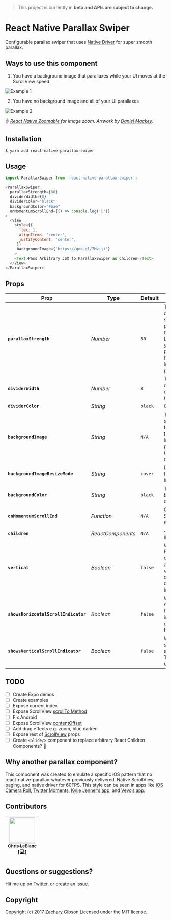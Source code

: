 > This project is currently in __beta and APIs are subject to change.__

# React Native Parallax Swiper
Configurable parallax swiper that uses [Native Driver](http://facebook.github.io/react-native/blog/2017/02/14/using-native-driver-for-animated.html) for super smooth parallax.

## Ways to use this component

1. You have a background image that parallaxes while your UI moves at the ScrollView speed

![Example 1](https://raw.githubusercontent.com/zachgibson/react-native-parallax-swiper/master/example-1.gif)

2. You have no background image and all of your UI parallaxes

![Example 2](https://raw.githubusercontent.com/zachgibson/react-native-parallax-swiper/master/example-2.gif)

☝️ *[React Native Zoomable](https://github.com/LeBlaaanc/react-native-zoomable) for image zoom.*
*Artwork by [Daniel Mackey](https://dribbble.com/danielmackeyart).*

## Installation
```shell
$ yarn add react-native-parallax-swiper
```


## Usage
```javascript
import ParallaxSwiper from 'react-native-parallax-swiper';
```

```javascript
<ParallaxSwiper
  parallaxStrength={80}
  dividerWidth={8}
  dividerColor="black"
  backgroundColor="#bae"
  onMomentumScrollEnd={() => console.log('💩')}
>
  <View
    style={{
      flex: 1,
      alignItems: 'center',
      justifyContent: 'center',
     }}
     backgroundImage={'https://goo.gl/7Mvjji'}
    >
    <Text>Pass Arbitrary JSX to ParallaxSwiper as Children</Text>
  </View>
</ParallaxSwiper>
```

## Props
| Prop | Type | Default | Description |
|---|---|---|---|
| __`parallaxStrength`__ | _Number_ | `80` | This number determines how slow parallax’ing element moves. Lower number yields a subtler parallax effect, higher number increases parallax effect. |
| __`dividerWidth`__ | _Number_ | `8` | The width of the divider between each slide. (horizontal only) |
| __`dividerColor`__ | _String_ | `black` | Color of divider. |
| __`backgroundImage`__ | _String_ | `N/A` | The image source. If used this becomes the background image that parallaxes. (remote URL only for now) |
| __`backgroundImageResizeMode`__ | _String_ | `cover` | Determines how to resize the image. |
| __`backgroundColor`__ | _String_ | `black` | The main view’s background color. |
| __`onMomentumScrollEnd`__ | _Function_ | `N/A` | Called when ScrollView stops scrolling. |
| __`children`__ | _ReactComponents_ | `N/A` | JSX to inject into the slide. |
| __`vertical`__ | _Boolean_ | `false` | When true, ParallaxSwiper’s children are arranged vertically in a column instead of horizontally in a row. |
| __`showsHorizontalScrollIndicator`__ | _Boolean_ | `false` | When true, shows a horizontal scroll indicator. The default value is false. |
| __`showsVerticalScrollIndicator`__ | _Boolean_ | `false` | When true, shows a vertical scroll indicator. The default value is false. |

## TODO
- [ ] Create Expo demos
- [ ] Create examples
- [ ] Expose current index
- [ ] Expose ScrollView [scrollTo Method](http://facebook.github.io/react-native/releases/0.47/docs/scrollview.html#scrollto)
- [ ] Fix Android
- [ ] Expose ScrollView [contentOffset](http://facebook.github.io/react-native/releases/0.47/docs/animated.html#handling-gestures-and-other-events)
- [ ] Add drag effects e.g. zoom, blur, darken
- [ ] Expose rest of [ScrollView](http://facebook.github.io/react-native/releases/0.47/docs/scrollview.html#scrollview) props
- [ ] Create `<Slide/>` component to replace arbitrary React Children Components? 🤔

## Why another parallax component?
This component was created to emulate a specific iOS pattern that no react-native-parallax-whatever previously delivered. Native ScrollView, paging, and native driver for 60FPS. This style can be seen in apps like [iOS Camera Roll](https://goo.gl/GY3bFQ), [Twitter Moments](https://goo.gl/CvzCQA), [Kylie Jenner’s app](https://goo.gl/yDB69S), and [Vevo’s app](https://goo.gl/FMSSeF).

## Contributors
[<img src="https://avatars0.githubusercontent.com/u/2807897?v=4&s=460" width="80px;"/><br /><sub>Chris LeBlanc</sub>](https://github.com/LeBlaaanc)<br />[💻]|
| :---: |

## Questions or suggestions?
Hit me up on [Twitter](https://twitter.com/zacharykeith_), or create an [issue](https://github.com/zachgibson/react-native-parallax-swiper/issues).

## Copyright
Copyright (c) 2017 [Zachary Gibson](http://zachgibsondesign.com/) Licensed under the MIT license.
